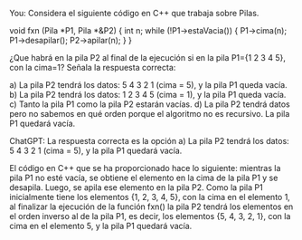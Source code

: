 You:
Considera el siguiente código en C++ que trabaja sobre Pilas. 

void fxn (Pila<int> *P1, Pila<int> *&P2) { 
int n;
while (!P1->estaVacia()) { 
P1->cima(n);
P1->desapilar(); 
P2->apilar(n);
}
}

¿Que habrá en la pila P2 al final de la ejecución si en la pila P1={1 2 3 4 5}, con la cima=1?
Señala la respuesta correcta:

a)	La pila P2 tendrá los datos: 5 4 3 2 1 (cima = 5), y la pila P1 queda vacía.
b)	La pila P2 tendrá los datos: 1 2 3 4 5 (cima = 1), y la pila P1 queda vacía.
c)	Tanto la pila P1 como la pila P2 estarán vacías.
d)	La pila P2 tendrá datos pero no sabemos en qué orden porque el algoritmo no es recursivo. La pila P1 quedará vacía.

ChatGPT:
La respuesta correcta es la opción a) La pila P2 tendrá los datos: 5 4 3 2 1 (cima = 5), y la pila P1 quedará vacía.

El código en C++ que se ha proporcionado hace lo siguiente: mientras la pila P1 no esté vacía, se obtiene el elemento en la cima de la pila P1 y se desapila. Luego, se apila ese elemento en la pila P2. Como la pila P1 inicialmente tiene los elementos {1, 2, 3, 4, 5}, con la cima en el elemento 1, al finalizar la ejecución de la función fxn() la pila P2 tendrá los elementos en el orden inverso al de la pila P1, es decir, los elementos {5, 4, 3, 2, 1}, con la cima en el elemento 5, y la pila P1 quedará vacía.